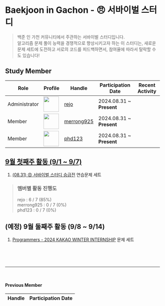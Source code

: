 # Baekjoon in Gachon - 😠 서바이벌 스터디
> 백준 인 가천 커뮤니티에서 주관하는 서바이벌 스터디입니다.  
> 알고리즘 문제 풀이 능력을 경쟁적으로 향상시키고자 하는 이 스터디는, 새로운 문제 세트에 도전하고 서로의 코드를 피드백하면서, 참여율에 따라서 탈락할 수도 있습니다!

## Study Member
<table>
  <thead>
    <tr>
      <th>Role</th>
      <th>Profile</th>
      <th>Handle</th>
      <th>Participation Date</th>
      <th>Recent Activity</th>
    </tr>
  </thead>
  <tbody>
    <tr>
      <td>Administrator</td>
      <td><image width="50" src="https://avatars.githubusercontent.com/u/100785255?v=4"></td>
      <td><a href="https://solved.ac/profile/rejo">rejo</a></td>
      <td>2024.08.31 ~ <b>Present</b></td>
      <td></td>
    </tr>
    <tr>
      <td>Member</td>
      <td><image width="50" src="https://avatars.githubusercontent.com/u/101111603?v=4"></td>
      <td><a href="https://solved.ac/profile/merrong925">merrong925</a></td>
      <td>2024.08.31 ~ <b>Present</b></td>
      <td></td>
    </tr>
    <tr>
      <td>Member</td>
      <td><image width="50" src="https://avatars.githubusercontent.com/u/83436753?v=4"></td>
      <td><a href="https://solved.ac/profile/phd123">phd123</a></td>
      <td>2024.08.31 ~ <b>Present</b></td>
      <td></td>
    </tr>
  </tbody>
</table>

## [9월 첫째주 활동 (9/1 ~ 9/7)](https://github.com/r3j0/BiGStudy-SurvivalAlgorithm/tree/main/2024-09-1)
1. [(08.31) 😠 서바이벌 스터디 승급전](https://www.acmicpc.net/group/practice/view/21592/8) 연습문제 세트
> ### 멤버별 활동 진행도
> rejo : 6 / 7 (85%)  
> merrong925 : 0 / 7 (0%)  
> phd123 : 0 / 7 (0%)  

## (예정) 9월 둘째주 활동 (9/8 ~ 9/14)
1. [Programmers - 2024 KAKAO WINTER INTERNSHIP](https://school.programmers.co.kr/learn/challenges?order=recent&page=1&partIds=58464) 문제 세트

<br><br><br>
<hr>
<br>

#### Previous Member
<table>
  <thead>
    <tr>
      <th>Handle</th>
      <th>Participation Date</th>
    </tr>
  </thead>
  <tbody>
  </tbody>
</table>
